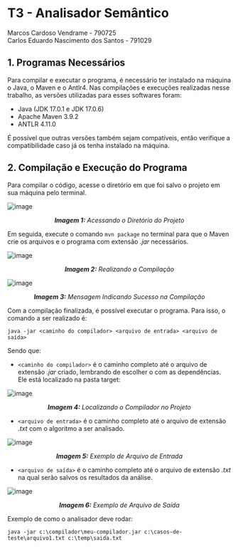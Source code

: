 # T3 - Analisador Semântico
Marcos Cardoso Vendrame - 790725 <br/>
Carlos Eduardo Nascimento dos Santos - 791029


## 1.	Programas Necessários
Para compilar e executar o programa, é necessário ter instalado na máquina o Java, o Maven e o Antlr4. 
Nas compilações e execuções realizadas nesse trabalho, as versões utilizadas para esses softwares foram:

- Java (JDK 17.0.1 e JDK 17.0.6)
- Apache Maven 3.9.2
- ANTLR 4.11.0

É possível que outras versões também sejam compatíveis, então verifique a compatibilidade caso já os tenha instalado na máquina.

## 2.	Compilação e Execução do Programa
Para compilar o código, acesse o diretório em que foi salvo o projeto em sua máquina pelo terminal.
 
   ![image](https://github.com/mvtehutd/la-semantico-t3/assets/100847921/7813eaae-7263-426f-b60d-7d19daed3551)

 <p align="center"><i><b>Imagem 1:</b> Acessando o Diretório do Projeto</i></p>

Em seguida, execute o comando ```mvn package``` no terminal para que o Maven crie os arquivos e o programa com extensão *.jar* necessários.
  
   ![image](https://github.com/mvtehutd/la-semantico-t3/assets/100847921/eb02209a-b408-4586-b337-34442bc7494c)

<p align="center"><i><b>Imagem 2:</b> Realizando a Compilação</i></p>

![image](https://github.com/mvtehutd/la-semantico-t3/assets/100847921/748ce8f3-8d2b-4c6a-9013-12cbb79e722d)

<p align="center"><i><b>Imagem 3:</b> Mensagem Indicando Sucesso na Compilação</i></p>

Com a compilação finalizada, é possível executar o programa. Para isso, o comando a ser realizado é:

```java -jar <caminho do compilador> <arquivo de entrada> <arquivo de saída>```

  Sendo que: </br>
-	```<caminho do compilador>``` é o caminho completo até o arquivo de extensão *.jar* criado, lembrando de escolher o com as dependências. Ele está localizado na pasta target:
 
 ![image](https://github.com/mvtehutd/la-semantico-t3/assets/100847921/c9a17efa-81d1-4eb0-af6f-17085d9be03c)

<p align="center"><i><b>Imagem 4:</b> Localizando o Compilador no Projeto</i></p>

-	```<arquivo de entrada>``` é o caminho completo até o arquivo de extensão *.txt* com o algoritmo a ser analisado.

 ![image](https://github.com/mvtehutd/la-semantico-t3/assets/100847921/be8c7296-fbba-46f5-9416-4c7fdf1d4681)

<p align="center"><i><b>Imagem 5:</b> Exemplo de Arquivo de Entrada</i></p>

-	```<arquivo de saída>``` é o caminho completo até o arquivo de extensão *.txt* na qual serão salvos os resultados da análise.

 ![image](https://github.com/mvtehutd/la-semantico-t3/assets/100847921/439e714c-1e89-457d-9b39-22607c7a3326)

<p align="center"><i><b>Imagem 6:</b> Exemplo de Arquivo de Saída</i></p>

Exemplo de como o analisador deve rodar:
```
java -jar c:\compilador\meu-compilador.jar c:\casos-de-teste\arquivo1.txt c:\temp\saida.txt
```
